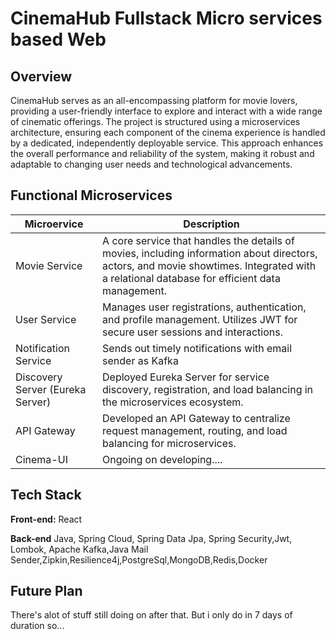 # CinemaHub Fullstack Micro services based Web 
## Overview
CinemaHub serves as an all-encompassing platform for movie lovers, providing a user-friendly interface to explore and interact with a wide range of cinematic offerings. The project is structured using a microservices architecture, ensuring each component of the cinema experience is handled by a dedicated, independently deployable service. This approach enhances the overall performance and reliability of the system, making it robust and adaptable to changing user needs and technological advancements.

## Functional Microservices
| Microervice  | Description
| --- | --- |
| Movie Service | A core service that handles the details of movies, including information about directors, actors, and movie showtimes. Integrated with a relational database for efficient data management.
| User Service |  Manages user registrations, authentication, and profile management. Utilizes JWT for secure user sessions and interactions. 
| Notification Service | Sends out timely notifications with email sender as Kafka| A REST API built using Python FastAPI and SQLAlchamey used PostreSQL   
| Discovery Server (Eureka Server) | Deployed Eureka Server for service discovery, registration, and load balancing in the microservices ecosystem.
| API Gateway| Developed an API Gateway to centralize request management, routing, and load balancing for microservices. 
| Cinema-UI| Ongoing on developing....
## Tech Stack

**Front-end:** React

**Back-end** Java, Spring Cloud, Spring Data Jpa, Spring Security,Jwt, Lombok, Apache Kafka,Java Mail Sender,Zipkin,Resilience4j,PostgreSql,MongoDB,Redis,Docker

## Future Plan

There's alot of stuff still doing on after that. But i only do in 7 days of duration so...

